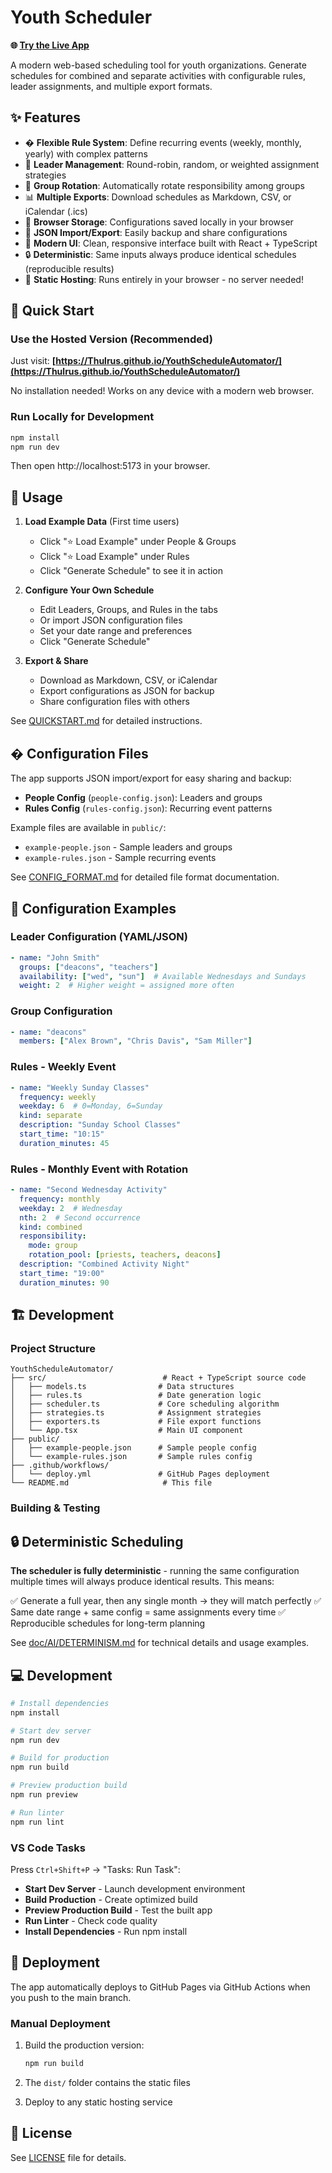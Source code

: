 # Youth Scheduler

**🌐 [Try the Live App](https://Thulrus.github.io/YouthScheduleAutomator/)**

A modern web-based scheduling tool for youth organizations. Generate schedules for combined and separate activities with configurable rules, leader assignments, and multiple export formats.

## ✨ Features

- � **Flexible Rule System**: Define recurring events (weekly, monthly, yearly) with complex patterns
- 👥 **Leader Management**: Round-robin, random, or weighted assignment strategies
- 🔄 **Group Rotation**: Automatically rotate responsibility among groups
- 📊 **Multiple Exports**: Download schedules as Markdown, CSV, or iCalendar (.ics)
- 💾 **Browser Storage**: Configurations saved locally in your browser
- 📁 **JSON Import/Export**: Easily backup and share configurations
- 🎨 **Modern UI**: Clean, responsive interface built with React + TypeScript
- 🔒 **Deterministic**: Same inputs always produce identical schedules (reproducible results)
- 🚀 **Static Hosting**: Runs entirely in your browser - no server needed!

## 🚀 Quick Start

### Use the Hosted Version (Recommended)

Just visit: **[https://Thulrus.github.io/YouthScheduleAutomator/](https://Thulrus.github.io/YouthScheduleAutomator/)**

No installation needed! Works on any device with a modern web browser.

### Run Locally for Development

```bash
npm install
npm run dev
```

Then open http://localhost:5173 in your browser.

## 📖 Usage

1. **Load Example Data** (First time users)
   - Click "⭐ Load Example" under People & Groups
   - Click "⭐ Load Example" under Rules
   - Click "Generate Schedule" to see it in action

2. **Configure Your Own Schedule**
   - Edit Leaders, Groups, and Rules in the tabs
   - Or import JSON configuration files
   - Set your date range and preferences
   - Click "Generate Schedule"

3. **Export & Share**
   - Download as Markdown, CSV, or iCalendar
   - Export configurations as JSON for backup
   - Share configuration files with others

See [QUICKSTART.md](QUICKSTART.md) for detailed instructions.

## � Configuration Files

The app supports JSON import/export for easy sharing and backup:

- **People Config** (`people-config.json`): Leaders and groups
- **Rules Config** (`rules-config.json`): Recurring event patterns

Example files are available in `public/`:

- `example-people.json` - Sample leaders and groups
- `example-rules.json` - Sample recurring events

See [CONFIG_FORMAT.md](CONFIG_FORMAT.md) for detailed file format documentation.

## 📝 Configuration Examples

### Leader Configuration (YAML/JSON)

```yaml
- name: "John Smith"
  groups: ["deacons", "teachers"]
  availability: ["wed", "sun"]  # Available Wednesdays and Sundays
  weight: 2  # Higher weight = assigned more often
```

### Group Configuration

```yaml
- name: "deacons"
  members: ["Alex Brown", "Chris Davis", "Sam Miller"]
```

### Rules - Weekly Event

```yaml
- name: "Weekly Sunday Classes"
  frequency: weekly
  weekday: 6  # 0=Monday, 6=Sunday
  kind: separate
  description: "Sunday School Classes"
  start_time: "10:15"
  duration_minutes: 45
```

### Rules - Monthly Event with Rotation

```yaml
- name: "Second Wednesday Activity"
  frequency: monthly
  weekday: 2  # Wednesday
  nth: 2  # Second occurrence
  kind: combined
  responsibility:
    mode: group
    rotation_pool: [priests, teachers, deacons]
  description: "Combined Activity Night"
  start_time: "19:00"
  duration_minutes: 90
```

## 🏗️ Development

### Project Structure

```
YouthScheduleAutomator/
├── src/                          # React + TypeScript source code
│   ├── models.ts                # Data structures
│   ├── rules.ts                 # Date generation logic
│   ├── scheduler.ts             # Core scheduling algorithm
│   ├── strategies.ts            # Assignment strategies
│   ├── exporters.ts             # File export functions
│   └── App.tsx                  # Main UI component
├── public/
│   ├── example-people.json      # Sample people config
│   └── example-rules.json       # Sample rules config
├── .github/workflows/
│   └── deploy.yml               # GitHub Pages deployment
└── README.md                     # This file
```

### Building & Testing

## 🔒 Deterministic Scheduling

**The scheduler is fully deterministic** - running the same configuration multiple times will always produce identical results. This means:

✅ Generate a full year, then any single month → they will match perfectly
✅ Same date range + same config = same assignments every time
✅ Reproducible schedules for long-term planning

See [doc/AI/DETERMINISM.md](doc/AI/DETERMINISM.md) for technical details and usage examples.

## 💻 Development

```bash
# Install dependencies
npm install

# Start dev server
npm run dev

# Build for production
npm run build

# Preview production build
npm run preview

# Run linter
npm run lint
```

### VS Code Tasks

Press `Ctrl+Shift+P` → "Tasks: Run Task":

- **Start Dev Server** - Launch development environment
- **Build Production** - Create optimized build
- **Preview Production Build** - Test the built app
- **Run Linter** - Check code quality
- **Install Dependencies** - Run npm install

## 🚀 Deployment

The app automatically deploys to GitHub Pages via GitHub Actions when you push to the main branch.

### Manual Deployment

1. Build the production version:

   ```bash
   npm run build
   ```

2. The `dist/` folder contains the static files
3. Deploy to any static hosting service

## 📄 License

See [LICENSE](LICENSE) file for details.


